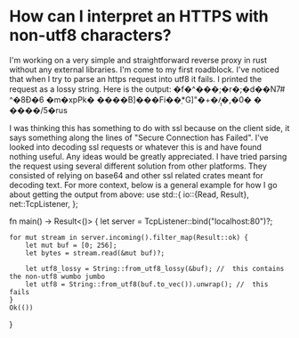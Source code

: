 
# How can I interpret an HTTPS with non-utf8 characters?

I'm working on a very simple and straightforward reverse proxy in rust without any external libraries. I'm come to my first roadblock. I've noticed that when I try to parse an https request into utf8 it fails. I printed the request as a lossy string. Here is the output:
�f�^���;�r�;�d��N7# ^�8Đ�6 �m�xpPk�
����B]���Fi��֚*G]"�+�/̨̩�,�0�
�       ����/5�rus

I was thinking this has something to do with ssl because on the client side, it says something along the lines of "Secure Connection has Failed". I've looked into decoding ssl requests or whatever this is and have found nothing useful. Any ideas would be greatly appreciated.
I have tried parsing the request using several different solution from other platforms. They consisted of relying on base64 and other ssl related crates meant for decoding text.
For more context, below is a general example for how I go about getting the output from above:
use std::{
    io::{Read, Result},
    net::TcpListener,
};

fn main() -> Result<()> {
    let server = TcpListener::bind("localhost:80")?;

    for mut stream in server.incoming().filter_map(Result::ok) {
        let mut buf = [0; 256];
        let bytes = stream.read(&mut buf)?;

        let utf8_lossy = String::from_utf8_lossy(&buf); //  this contains the non-utf8 wumbo jumbo
        let utf8 = String::from_utf8(buf.to_vec()).unwrap(); //  this fails
    }
    Ok(())
}


        